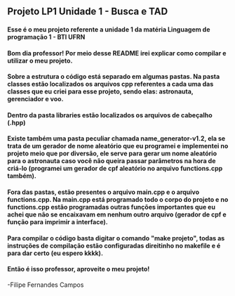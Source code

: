 ## Projeto LP1 Unidade 1 - Busca e TAD
#### Esse é o meu projeto referente a unidade 1 da matéria Linguagem de programação 1 - BTI UFRN

#### Bom dia professor! Por meio desse README irei explicar como compilar e utilizar o meu projeto.

#### Sobre a estrutura o código está separado em algumas pastas. Na pasta classes estão localizados os arquivos cpp referentes a cada uma das classes que eu criei para esse projeto, sendo elas: astronauta, gerenciador e voo.
#### Dentro da pasta libraries estão localizados os arquivos de cabeçalho (.hpp)

#### Existe também uma pasta peculiar chamada name_generator-v1.2, ela se trata de um gerador de nome aleatório que eu programei e implementei no projeto meio que por diversão, ele serve para gerar um nome aleatório para o astronauta caso você não queira passar parâmetros na hora de criá-lo (programei um gerador de cpf aleatório no arquivo functions.cpp também).

#### Fora das pastas, estão presentes o arquivo main.cpp e o arquivo functions.cpp. Na main.cpp está programado todo o corpo do projeto e no functions.cpp estão programadas outras funções importantes que eu achei que não se encaixavam em nenhum outro arquivo (gerador de cpf e função para imprimir a interface).

#### Para compilar o código basta digitar o comando "make projeto", todas as instruções de compilação estão configuradas direitinho no makefile e é para dar certo (eu espero kkkk).

#### Então é isso professor, aproveite o meu projeto!

-Filipe Fernandes Campos
